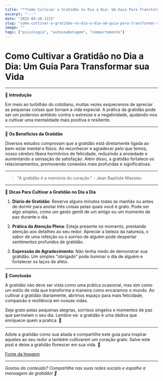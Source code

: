 ```yaml
---
title: "**Como Cultivar a Gratidão no Dia a Dia: Um Guia Para Transformar sua Vida**"
excerpt: "---"
date: "2025-04-18-1315"
slug: "como-cultivar-a-gratidao-no-dia-a-dia-um-guia-para-transformar-sua-vida"
image: ""
tags: ["psicologia", "autossabotagem", "comportamento"]
---
```


# **Como Cultivar a Gratidão no Dia a Dia: Um Guia Para Transformar sua Vida**
---

🌟 **Introdução**

Em meio ao turbilhão do cotidiano, muitas vezes esquecemos de apreciar as pequenas coisas que tornam a vida especial. A prática da gratidão pode ser um poderoso antídoto contra o estresse e a negatividade, ajudando-nos a cultivar uma mentalidade mais positiva e resiliente.

---

🌺 **Os Benefícios da Gratidão**

Diversos estudos comprovam que a gratidão está diretamente ligada ao bem-estar mental e físico. Ao reconhecer e agradecer pelo que temos, nosso cérebro libera hormônios de felicidade, reduzindo a ansiedade e aumentando a sensação de satisfação. Além disso, a gratidão fortalece os relacionamentos, promovendo conexões mais profundas e significativas.

---

> "A gratidão é a memória do coração." - Jean Baptiste Massieu

---

🌿 **Dicas Para Cultivar a Gratidão no Dia a Dia**

1. **Diário de Gratidão**: Reserve alguns minutos todas as manhãs ou antes de dormir para anotar três coisas pelas quais você é grato. Pode ser algo simples, como um gesto gentil de um amigo ou um momento de paz durante o dia.

2. **Prática da Atenção Plena**: Esteja presente no momento, prestando atenção aos detalhes ao seu redor. Apreciar a beleza da natureza, o sabor de uma refeição ou o sorriso de alguém pode despertar sentimentos profundos de gratidão.

3. **Expressão de Agradecimento**: Não tenha medo de demonstrar sua gratidão. Um simples "obrigado" pode iluminar o dia de alguém e fortalecer os laços de afeto.

---

💭 **Conclusão**

A gratidão não deve ser vista como uma prática ocasional, mas sim como um estilo de vida que transforma a maneira como encaramos o mundo. Ao cultivar a gratidão diariamente, abrimos espaço para mais felicidade, compaixão e resiliência em nossas vidas.

Seja grato pelas pequenas alegrias, sorrisos singelos e momentos de paz que permeiam o seu dia. Lembre-se: a gratidão é uma dádiva que enriquece quem a pratica. 💫

---

Adote a gratidão como sua aliada e compartilhe este guia para inspirar aqueles ao seu redor a também cultivarem um coração grato. Salve este post e deixe a gratidão florescer em sua vida. 🌻

[Fonte da Imagem](link-da-imagem)

---

*Gostou do conteúdo? Compartilhe nas suas redes sociais e espalhe a mensagem de gratidão! 🌟*
